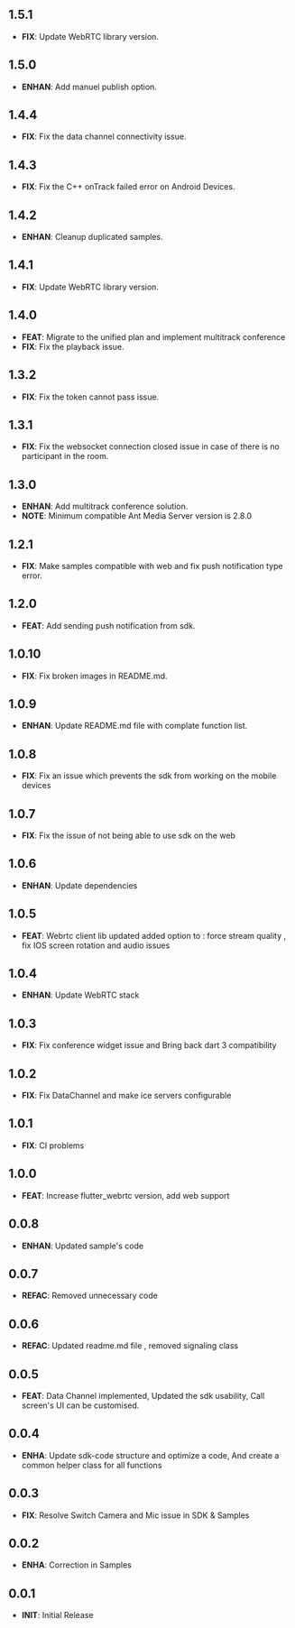 ## 1.5.1
- **FIX**: Update WebRTC library version.

## 1.5.0
- **ENHAN**: Add manuel publish option.

## 1.4.4
- **FIX**: Fix the data channel connectivity issue.

## 1.4.3
- **FIX**: Fix the C++ onTrack failed error on Android Devices.

## 1.4.2
- **ENHAN**: Cleanup duplicated samples.

## 1.4.1
- **FIX**: Update WebRTC library version.

## 1.4.0
- **FEAT**: Migrate to the unified plan and implement multitrack conference
- **FIX**: Fix the playback issue.

## 1.3.2
- **FIX**: Fix the token cannot pass issue.

## 1.3.1
- **FIX**: Fix the websocket connection closed issue in case of there is no participant in the room.

## 1.3.0
- **ENHAN**: Add multitrack conference solution.
- **NOTE**: Minimum compatible Ant Media Server version is 2.8.0

## 1.2.1
- **FIX**: Make samples compatible with web and fix push notification type error.

## 1.2.0
- **FEAT**: Add sending push notification from sdk.

## 1.0.10
- **FIX**: Fix broken images in README.md.

## 1.0.9
- **ENHAN**: Update README.md file with complate function list.

## 1.0.8
- **FIX**: Fix an issue which prevents the sdk from working on the mobile devices

## 1.0.7
- **FIX**: Fix the issue of not being able to use sdk on the web

## 1.0.6
- **ENHAN**: Update dependencies

## 1.0.5
- **FEAT**: Webrtc client lib updated added option to : force stream quality , fix IOS screen rotation and audio issues

## 1.0.4

 - **ENHAN**: Update WebRTC stack

## 1.0.3

 - **FIX**: Fix conference widget issue and Bring back dart 3 compatibility

## 1.0.2

 - **FIX**: Fix DataChannel and make ice servers configurable

## 1.0.1

 - **FIX**: CI problems

## 1.0.0

 - **FEAT**: Increase flutter_webrtc version, add web support

## 0.0.8

 - **ENHAN**: Updated sample's code

## 0.0.7

 - **REFAC**: Removed unnecessary code

## 0.0.6

 - **REFAC**: Updated readme.md file , removed signaling class

## 0.0.5

 - **FEAT**: Data Channel implemented, Updated the sdk usability, Call screen's UI can be customised.

## 0.0.4

 - **ENHA**: Update sdk-code structure and optimize a code, And create a common helper class for all functions

## 0.0.3

 - **FIX**: Resolve Switch Camera and Mic issue in SDK & Samples

## 0.0.2

 - **ENHA**: Correction in Samples

## 0.0.1

 - **INIT**: Initial Release
